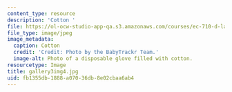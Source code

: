 ```yaml
---
content_type: resource
description: 'Cotton '
file: https://ol-ocw-studio-app-qa.s3.amazonaws.com/courses/ec-710-d-lab-medical-technologies-for-the-developing-world-spring-2010/fb1355db1888a07036db8e02cbaa6ab4_gallery3img4.jpg
file_type: image/jpeg
image_metadata:
  caption: Cotton
  credit: 'Credit: Photo by the BabyTrackr Team.'
  image-alt: Photo of a disposable glove filled with cotton.
resourcetype: Image
title: gallery3img4.jpg
uid: fb1355db-1888-a070-36db-8e02cbaa6ab4
---
```

